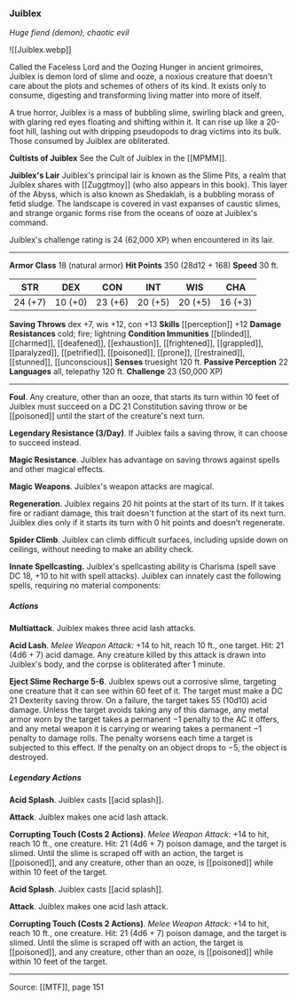 ### Juiblex
_Huge fiend (demon), chaotic evil_

![[Juiblex.webp]]

Called the Faceless Lord and the Oozing Hunger in ancient grimoires, Juiblex is demon lord of slime and ooze, a noxious creature that doesn't care about the plots and schemes of others of its kind. It exists only to consume, digesting and transforming living matter into more of itself.

A true horror, Juiblex is a mass of bubbling slime, swirling black and green, with glaring red eyes floating and shifting within it. It can rise up like a 20-foot hill, lashing out with dripping pseudopods to drag victims into its bulk. Those consumed by Juiblex are obliterated.

**Cultists of Juiblex** See the Cult of Juiblex in the [[MPMM]].


**Juiblex's Lair** Juiblex's principal lair is known as the Slime Pits, a realm that Juiblex shares with [[Zuggtmoy]] (who also appears in this book). This layer of the Abyss, which is also known as Shedaklah, is a bubbling morass of fetid sludge. The landscape is covered in vast expanses of caustic slimes, and strange organic forms rise from the oceans of ooze at Juiblex's command.

Juiblex's challenge rating is 24 (62,000 XP) when encountered in its lair.

---

**Armor Class** 18 (natural armor)
**Hit Points** 350 (28d12 + 168)
**Speed** 30 ft.

| STR     | DEX     | CON     | INT     | WIS     | CHA     |
|---------|---------|---------|---------|---------|---------|
| 24 (+7) | 10 (+0) | 23 (+6) | 20 (+5) | 20 (+5) | 16 (+3) |

**Saving Throws** dex +7, wis +12, con +13
**Skills** [[perception]] +12
**Damage Resistances** cold; fire; lightning
**Condition Immunities** [[blinded]], [[charmed]], [[deafened]], [[exhaustion]], [[frightened]], [[grappled]], [[paralyzed]], [[petrified]], [[poisoned]], [[prone]], [[restrained]], [[stunned]], [[unconscious]]
**Senses** truesight 120 ft.
**Passive Perception** 22
**Languages** all, telepathy 120 ft.
**Challenge** 23 (50,000 XP)

---

**Foul**. Any creature, other than an ooze, that starts its turn within 10 feet of Juiblex must succeed on a DC 21 Constitution saving throw or be [[poisoned]] until the start of the creature's next turn.

**Legendary Resistance (3/Day)**. If Juiblex fails a saving throw, it can choose to succeed instead.

**Magic Resistance**. Juiblex has advantage on saving throws against spells and other magical effects.

**Magic Weapons**. Juiblex's weapon attacks are magical.

**Regeneration**. Juiblex regains 20 hit points at the start of its turn. If it takes fire or radiant damage, this trait doesn't function at the start of its next turn. Juiblex dies only if it starts its turn with 0 hit points and doesn't regenerate.

**Spider Climb**. Juiblex can climb difficult surfaces, including upside down on ceilings, without needing to make an ability check.

**Innate Spellcasting.** Juiblex's spellcasting ability is Charisma (spell save DC 18, +10 to hit with spell attacks). Juiblex can innately cast the following spells, requiring no material components:

##### Actions
**Multiattack**. Juiblex makes three acid lash attacks.

**Acid Lash**. _Melee Weapon Attack:_ +14 to hit, reach 10 ft., one target. Hit: 21 (4d6 + 7) acid damage. Any creature killed by this attack is drawn into Juiblex's body, and the corpse is obliterated after 1 minute.

**Eject Slime Recharge 5-6**. Juiblex spews out a corrosive slime, targeting one creature that it can see within 60 feet of it. The target must make a DC 21 Dexterity saving throw. On a failure, the target takes 55 (10d10) acid damage. Unless the target avoids taking any of this damage, any metal armor worn by the target takes a permanent −1 penalty to the AC it offers, and any metal weapon it is carrying or wearing takes a permanent −1 penalty to damage rolls. The penalty worsens each time a target is subjected to this effect. If the penalty on an object drops to −5, the object is destroyed.

##### Legendary Actions
**Acid Splash**. Juiblex casts [[acid splash]].

**Attack**. Juiblex makes one acid lash attack.

**Corrupting Touch (Costs 2 Actions)**. _Melee Weapon Attack:_ +14 to hit, reach 10 ft., one creature. Hit: 21 (4d6 + 7) poison damage, and the target is slimed. Until the slime is scraped off with an action, the target is [[poisoned]], and any creature, other than an ooze, is [[poisoned]] while within 10 feet of the target.

**Acid Splash**. Juiblex casts [[acid splash]].

**Attack**. Juiblex makes one acid lash attack.

**Corrupting Touch (Costs 2 Actions)**. _Melee Weapon Attack:_ +14 to hit, reach 10 ft., one creature. Hit: 21 (4d6 + 7) poison damage, and the target is slimed. Until the slime is scraped off with an action, the target is [[poisoned]], and any creature, other than an ooze, is [[poisoned]] while within 10 feet of the target.

---

Source: [[MTF]], page 151